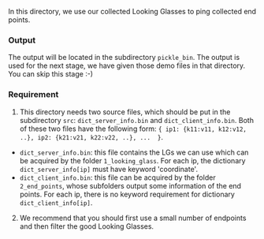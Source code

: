 In this directory, we use our collected Looking Glasses to ping collected end points. 

### Output
The output will be located in the subdirectory `pickle_bin`. The output is used for the next stage, we have given those demo files in that directory. You can skip this stage :-)

### Requirement
1. This directory needs two source files, which should be put in the subdirectory `src`: `dict_server_info.bin` and `dict_client_info.bin`. Both of these two files have the following form: `{ ip1: {k11:v11, k12:v12, ..}, ip2: {k21:v21, k22:v22, ..}, ...  }`.

- `dict_server_info.bin`: this file contains the LGs we can use which can be acquired by the folder `1_looking_glass`. For each ip, the dictionary `dict_server_info[ip]` must have keyword 'coordinate'.
- `dict_client_info.bin`: this file can be acquired by the folder `2_end_points`, whose subfolders output some information of the end points. For each ip, there is no keyword requirement for dictionary `dict_client_info[ip]`.


2. We recommend that you should first use a small number of endpoints and then filter the good Looking Glasses.
